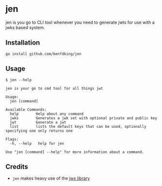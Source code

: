 # jen

jen is you go to CLI tool whenever you need to generate jwts for use with a jwks based system.

## Installation

```shell
go install github.com/benfdking/jen
```

## Usage

```
$ jen --help

jen is your go to cmd tool for all things jwt

Usage:
  jen [command]

Available Commands:
  help        Help about any command
  jwks        Generates a jwk set with optional private and public key
  jwt         Generate a jwt
  list        lists the default keys that can be used, optionally specifying one only returns one

Flags:
  -h, --help   help for jen

Use "jen [command] --help" for more information about a command.
```

## Credits

- `jen` makes heavy use of the [jwx library](https://github.com/lestrrat-go/jwx)
